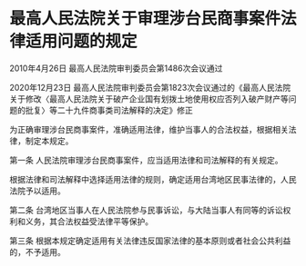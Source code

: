 # 最高人民法院关于审理涉台民商事案件法律适用问题的规定

2010年4月26日 最高人民法院审判委员会第1486次会议通过

2020年12月23日 最高人民法院审判委员会第1823次会议通过的《最高人民法院关于修改〈最高人民法院关于破产企业国有划拨土地使用权应否列入破产财产等问题的批复〉等二十九件商事类司法解释的决定》修正

<!-- INFO END -->

为正确审理涉台民商事案件，准确适用法律，维护当事人的合法权益，根据相关法律，制定本规定。

第一条 人民法院审理涉台民商事案件，应当适用法律和司法解释的有关规定。

根据法律和司法解释中选择适用法律的规则，确定适用台湾地区民事法律的，人民法院予以适用。

第二条 台湾地区当事人在人民法院参与民事诉讼，与大陆当事人有同等的诉讼权利和义务，其合法权益受法律平等保护。

第三条 根据本规定确定适用有关法律违反国家法律的基本原则或者社会公共利益的，不予适用。

